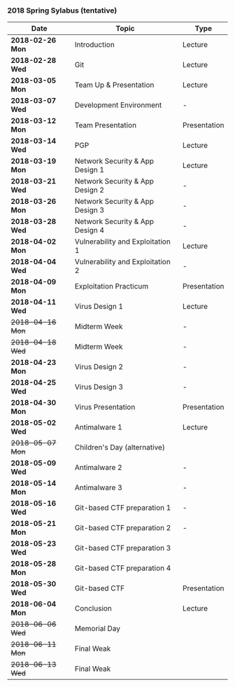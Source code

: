 ### 2018 Spring Sylabus (tentative)

| Date               | Topic                            | Type         |
|--------------------|----------------------------------|--------------|
| **2018-02-26 Mon** | Introduction                     | Lecture      |
| **2018-02-28 Wed** | Git                              | Lecture      |
| **2018-03-05 Mon** | Team Up & Presentation           | Lecture      |
| **2018-03-07 Wed** | Development Environment          | -            |
| **2018-03-12 Mon** | Team Presentation                | Presentation |
| **2018-03-14 Wed** | PGP                              | Lecture      |
| **2018-03-19 Mon** | Network Security & App Design 1  | Lecture      |
| **2018-03-21 Wed** | Network Security & App Design 2  | -            |
| **2018-03-26 Mon** | Network Security & App Design 3  | -            |
| **2018-03-28 Wed** | Network Security & App Design 4  | -            |
| **2018-04-02 Mon** | Vulnerability and Exploitation 1 | Lecture      |
| **2018-04-04 Wed** | Vulnerability and Exploitation 2 | -            |
| **2018-04-09 Mon** | Exploitation Practicum           | Presentation |
| **2018-04-11 Wed** | Virus Design 1                   | Lecture      |
| ~~2018-04-16 Mon~~ | Midterm Week                     | -            |
| ~~2018-04-18 Wed~~ | Midterm Week                     | -            |
| **2018-04-23 Mon** | Virus Design 2                   | -            |
| **2018-04-25 Wed** | Virus Design 3                   | -            |
| **2018-04-30 Mon** | Virus Presentation               | Presentation |
| **2018-05-02 Wed** | Antimalware 1                    | Lecture      |
| ~~2018-05-07 Mon~~ | Children's Day (alternative)     |              |
| **2018-05-09 Wed** | Antimalware 2                    | -            |
| **2018-05-14 Mon** | Antimalware 3                    | -            |
| **2018-05-16 Wed** | Git-based CTF preparation 1      | -            |
| **2018-05-21 Mon** | Git-based CTF preparation 2      | -            |
| **2018-05-23 Wed** | Git-based CTF preparation 3      |              |
| **2018-05-28 Mon** | Git-based CTF preparation 4      |              |
| **2018-05-30 Wed** | Git-based CTF                    | Presentation |
| **2018-06-04 Mon** | Conclusion                       | Lecture      |
| ~~2018-06-06 Wed~~ | Memorial Day                     |              |
| ~~2018-06-11 Mon~~ | Final Weak                       |              |
| ~~2018-06-13 Wed~~ | Final Weak                       |              |

